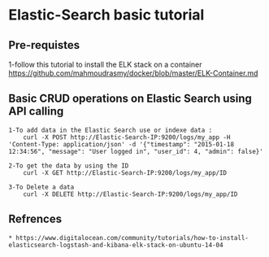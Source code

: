 # Elastic-Search basic tutorial

## Pre-requistes
1-follow this tutorial to install the ELK stack on a container 
   https://github.com/mahmoudrasmy/docker/blob/master/ELK-Container.md

## Basic CRUD operations on Elastic Search using API calling
	1-To add data in the Elastic Search use or indexe data :
		curl -X POST http://Elastic-Search-IP:9200/logs/my_app -H 'Content-Type: application/json' -d '{"timestamp": "2015-01-18 12:34:56", "message": "User logged in", "user_id": 4, "admin": false}'
	
	2-To get the data by using the ID
		curl -X GET http://Elastic-Search-IP:9200/logs/my_app/ID
		
	3-To Delete a data 
		curl -X DELETE http://Elastic-Search-IP:9200/logs/my_app/ID


## Refrences
	* https://www.digitalocean.com/community/tutorials/how-to-install-elasticsearch-logstash-and-kibana-elk-stack-on-ubuntu-14-04
